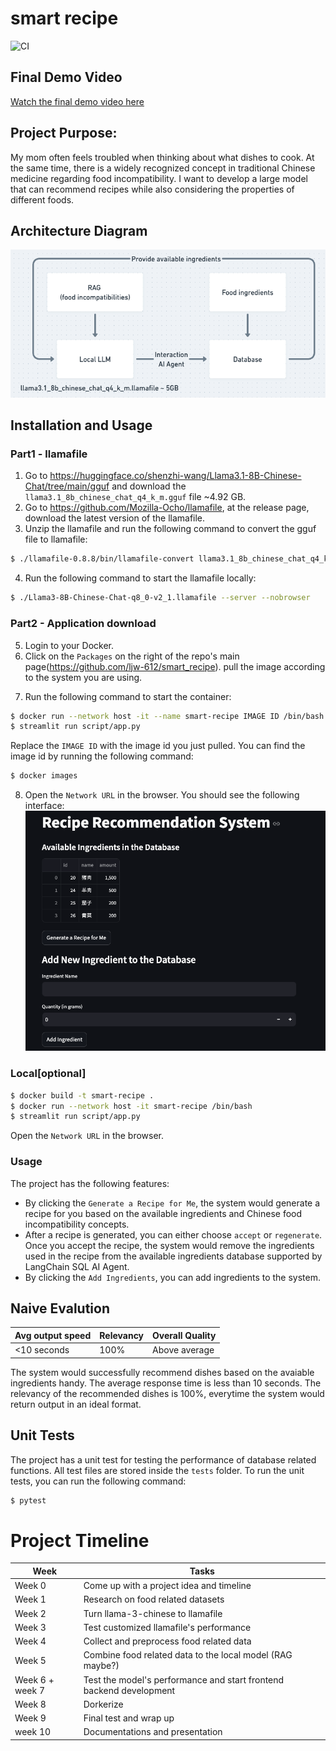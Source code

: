 # smart recipe
![CI](https://github.com/ljw-612/smart_recipe/actions/workflows/main.yml/badge.svg)

## Final Demo Video
[Watch the final demo video here](https://youtu.be/7OjtJsPDdvo)

## Project Purpose:
My mom often feels troubled when thinking about what dishes to cook. At the same time, there is a widely recognized concept in traditional Chinese medicine regarding food incompatibility. I want to develop a large model that can recommend recipes while also considering the properties of different foods.

## Architecture Diagram

![Architecture Diagram](images/architecture.png)

## Installation and Usage
### Part1 - llamafile
1. Go to https://huggingface.co/shenzhi-wang/Llama3.1-8B-Chinese-Chat/tree/main/gguf and download the `llama3.1_8b_chinese_chat_q4_k_m.gguf` file ~4.92 GB.
2. Go to https://github.com/Mozilla-Ocho/llamafile, at the release page, download the latest version of the llamafile.
3. Unzip the llamafile and run the following command to convert the gguf file to llamafile:
```bash
$ ./llamafile-0.8.8/bin/llamafile-convert llama3.1_8b_chinese_chat_q4_k_m.gguf
```
4. Run the following command to start the llamafile locally:
```bash
$ ./Llama3-8B-Chinese-Chat-q8_0-v2_1.llamafile --server --nobrowser
```
### Part2 - Application download
5. Login to your Docker.
6. Click on the `Packages` on the right of the repo's main page(https://github.com/ljw-612/smart_recipe).
pull the image according to the system you are using.
<!-- docker pull --platform linux/x86_64 ghcr.io/ljw-612/smart-recipe:db1da93853b469362dd7a2192488dc5650369958 -->
7. Run the following command to start the container:
```bash
$ docker run --network host -it --name smart-recipe IMAGE ID /bin/bash
$ streamlit run script/app.py
```
Replace the `IMAGE ID` with the image id you just pulled. You can find the image id by running the following command:
```bash
$ docker images
```
8. Open the `Network URL` in the browser. You should see the following interface:
![UI](images/UI.png)

### Local[optional]
```bash
$ docker build -t smart-recipe .
$ docker run --network host -it smart-recipe /bin/bash
$ streamlit run script/app.py
```
Open the `Network URL` in the browser.


### Usage

The project has the following features:
- By clicking the `Generate a Recipe for Me`, the system would generate a recipe for you based on the available ingredients and Chinese food incompatibility concepts.
- After a recipe is generated, you can either choose `accept` or `regenerate`. Once you accept the recipe, the system would remove the ingredients used in the recipe from the available ingredients database supported by LangChain SQL AI Agent.
- By clicking the `Add Ingredients`, you can add ingredients to the system.

## Naive Evalution

| Avg output speed        | Relevancy     | Overall Quality |
|---------------------------|--------------------|----|
| <10 seconds | 100% | Above average |

The system would successfully recommend dishes based on the avaiable ingredients handy. The average response time is less than 10 seconds. The relevancy of the recommended dishes is 100%, everytime the system would return output in an ideal format.

## Unit Tests
The project has a unit test for testing the performance of database related functions. All test files are stored inside the `tests` folder. To run the unit tests, you can run the following command:
```bash
$ pytest
```


# Project Timeline

| Week                | Tasks             |
|---------------------|--------------------|
| Week 0 | Come up with a project idea and timeline |
| Week 1 | Research on food related datasets |
| Week 2 | Turn llama-3-chinese to llamafile |
| Week 3 | Test customized llamafile's performance |
| Week 4 | Collect and preprocess food related data |
| Week 5 | Combine food related data to the local model (RAG maybe?)|
| Week 6 + week 7 | Test the model's performance and start frontend backend development |
| Week 8 | Dorkerize |
| Week 9 | Final test and wrap up |
| week 10 | Documentations and presentation |

<!-- # Resources
## convert gguf files to llamafile
```
$ ./llamafile-0.8.8/bin/llamafile-convert Llama3-8B-Chinese-Chat-q8_0-v2_1.gguf
$ chmod +x Llama3-8B-Chinese-Chat-q8_0-v2_1.llamafile
```
## Run llamafile (langchain api)
```
$ ./Llama3-8B-Chinese-Chat-q8_0-v2_1.llamafile -c 2048 --server --nobrowser
```

docker build -t smart-recipe .
docker run --network host -it smart-recipe /bin/bash
# References -->